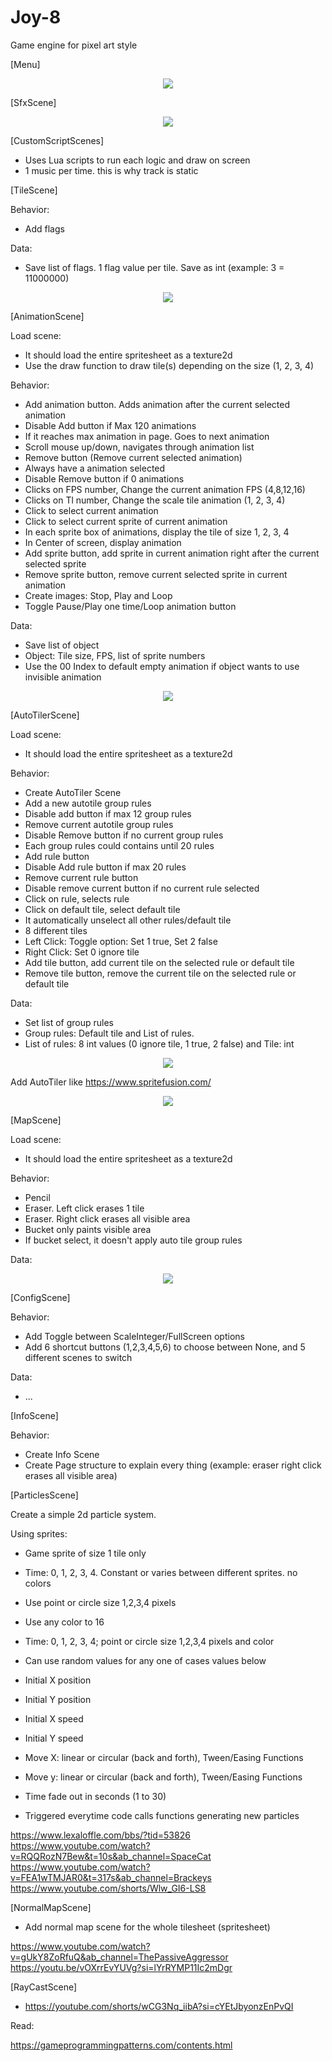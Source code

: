# Joy-8

Game engine for pixel art style

[Menu]

<p align="center">
  <img src="./gitimages/menuscene.png?raw=true">
</p>

[SfxScene]

<p align="center">
  <img src="./gitimages/sfxscene.png?raw=true">
</p>

[CustomScriptScenes]

- Uses Lua scripts to run each logic and draw on screen
- 1 music per time. this is why track is static

[TileScene] 

Behavior:
- Add flags

Data:
- Save list of flags. 1 flag value per tile. Save as int (example: 3 = 11000000)

<p align="center">
  <img src="./gitimages/tilescene.png?raw=true">
</p>

[AnimationScene] 

Load scene:
- It should load the entire spritesheet as a texture2d
- Use the draw function to draw tile(s) depending on the size (1, 2, 3, 4)

Behavior:
- Add animation  button. Adds animation after the current selected animation
- Disable Add button if Max 120 animations
- If it reaches max animation in page. Goes to next animation
- Scroll mouse up/down, navigates through animation list
- Remove button (Remove current selected animation)
- Always have a animation selected
- Disable Remove button if 0 animations
- Clicks on FPS number, Change the current animation FPS (4,8,12,16)
- Clicks on Tl number, Change the scale tile animation (1, 2, 3, 4)
- Click to select current animation
- Click to select current sprite of current animation
- In each sprite box of animations, display the tile of size 1, 2, 3, 4
- In Center of screen, display animation
- Add sprite button, add sprite in current animation right after the current selected sprite
- Remove sprite button, remove current selected sprite in current animation
- Create images: Stop, Play and Loop
- Toggle Pause/Play one time/Loop animation button

Data:
- Save list of object
- Object: Tile size, FPS, list of sprite numbers
- Use the 00 Index to default empty animation if object wants to use invisible animation

<p align="center">
  <img src="./gitimages/animationscene.png?raw=true">
</p>

[AutoTilerScene]

Load scene:
- It should load the entire spritesheet as a texture2d

Behavior:
- Create AutoTiler Scene
- Add a new autotile group rules
- Disable add button if max 12 group rules
- Remove current autotile group rules
- Disable Remove button if no current group rules
- Each group rules could contains until 20 rules
- Add rule button
- Disable Add rule button if max 20 rules
- Remove current rule button
- Disable remove current button if no current rule selected
- Click on rule, selects rule
- Click on default tile, select default tile
- It automatically unselect all other rules/default tile
- 8 different tiles
- Left Click: Toggle option: Set 1 true, Set 2 false
- Right Click: Set 0 ignore tile
- Add tile button, add current tile on the selected rule or default tile
- Remove tile button, remove the current tile on the selected rule or default tile

Data:
- Set list of group rules
- Group rules: Default tile and List of rules.
- List of rules: 8 int values (0 ignore tile, 1 true, 2 false) and Tile: int

<p align="center">
  <img src="./gitimages/autotilescene.png?raw=true">
</p>


Add AutoTiler like https://www.spritefusion.com/

<p align="center">
  <img src="./gitimages/spritefusion.png?raw=true">
</p>

[MapScene] 

Load scene:
- It should load the entire spritesheet as a texture2d

Behavior:
- Pencil
- Eraser. Left click erases 1 tile
- Eraser. Right click erases all visible area
- Bucket only paints visible area
- If bucket select, it doesn't apply auto tile group rules

Data:

<p align="center">
  <img src="./gitimages/mapscene.png?raw=true">
</p>

[ConfigScene] 

Behavior:
- Add Toggle between ScaleInteger/FullScreen options
- Add 6 shortcut buttons (1,2,3,4,5,6) to choose between None, and 5 different scenes to switch

Data:
- ...
 
[InfoScene]

Behavior:
- Create Info Scene
- Create Page structure to explain every thing (example: eraser right click erases all visible area)

[ParticlesScene]

Create a simple 2d particle system.

Using sprites:
- Game sprite of size 1 tile only
- Time: 0, 1, 2, 3, 4. Constant or varies between different sprites. no colors

- Use point or circle size 1,2,3,4 pixels 
- Use any color to 16
- Time: 0, 1, 2, 3, 4; point or circle size 1,2,3,4 pixels and color

- Can use random values for any one of cases values below
- Initial X position
- Initial Y position
- Initial X speed
- Initial Y speed
- Move X: linear or circular (back and forth), Tween/Easing Functions
- Move y: linear or circular (back and forth), Tween/Easing Functions
- Time fade out in seconds (1 to 30)
- Triggered everytime code calls functions generating new particles

https://www.lexaloffle.com/bbs/?tid=53826
https://www.youtube.com/watch?v=RQQRozN7Bew&t=10s&ab_channel=SpaceCat
https://www.youtube.com/watch?v=FEA1wTMJAR0&t=317s&ab_channel=Brackeys
https://www.youtube.com/shorts/Wlw_GI6-LS8

[NormalMapScene]

- Add normal map scene for the whole tilesheet (spritesheet)

https://www.youtube.com/watch?v=gUkY8ZoRfuQ&ab_channel=ThePassiveAggressor
https://youtu.be/vOXrrEvYUVg?si=lYrRYMP11Ic2mDgr

[RayCastScene]

- https://youtube.com/shorts/wCG3Nq_iibA?si=cYEtJbyonzEnPvQI

Read:

https://gameprogrammingpatterns.com/contents.html